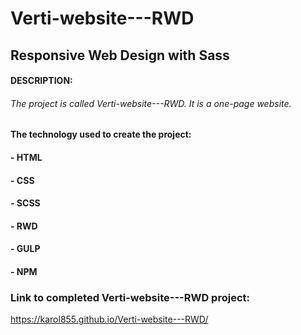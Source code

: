 # Verti-website---RWD
## Responsive Web Design with Sass
#### DESCRIPTION:
###### The project is called Verti-website---RWD. It is a one-page website. 

#### The technology used to create the project:
#### - HTML
#### - CSS
#### - SCSS
#### - RWD
#### - GULP
#### - NPM

### Link to completed Verti-website---RWD project:

https://karol855.github.io/Verti-website---RWD/
